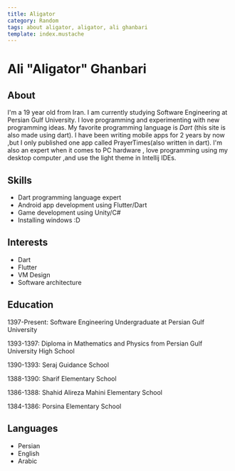 ```yaml
---
title: Aligator
category: Random
tags: about aligator, aligator, ali ghanbari
template: index.mustache
---
```


# Ali "Aligator" Ghanbari

## About

I'm a 19 year old from Iran. I am currently studying Software Engineering at Persian Gulf University.
I love programming and experimenting with new programming ideas.
My favorite programming language is <em>Dart</em> (this site is also made using dart).
I have been writing mobile apps for 2 years by now ,but I only published one app called PrayerTimes(also written in dart).
I'm also an expert when it comes to PC hardware , love programming using my desktop computer ,and use the light theme in Intellij IDEs.
         
## Skills

* Dart programming language expert
* Android app development using Flutter/Dart
* Game development using Unity/C#
* Installing windows :D

## Interests
* Dart
* Flutter
* VM Design
* Software architecture

## Education

1397-Present: Software Engineering Undergraduate at Persian Gulf University

1393-1397: Diploma in Mathematics and Physics from Persian Gulf University High School

1390-1393: Seraj Guidance School

1388-1390: Sharif Elementary School

1386-1388: Shahid Alireza Mahini Elementary School

1384-1386: Porsina Elementary School

## Languages
* Persian
* English
* Arabic